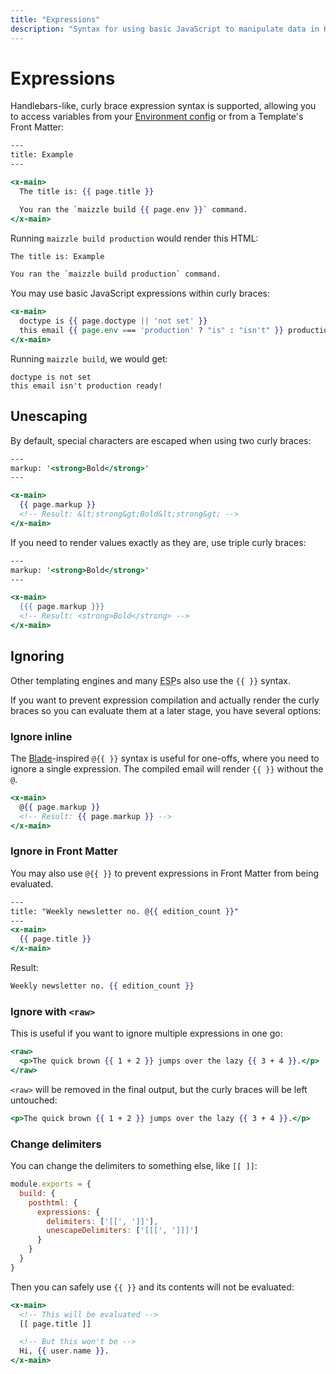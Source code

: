 ```yaml
---
title: "Expressions"
description: "Syntax for using basic JavaScript to manipulate data in HTML emails."
---
```


# Expressions

Handlebars-like, curly brace expression syntax is supported, allowing you to access variables from your [Environment config](/docs/environments) or from a Template's Front Matter:

```hbs [src/templates/example.html]
---
title: Example
---

<x-main>
  The title is: {{ page.title }}

  You ran the `maizzle build {{ page.env }}` command.
</x-main>
```

Running `maizzle build production` would render this HTML:

```xml
The title is: Example

You ran the `maizzle build production` command.
```

You may use basic JavaScript expressions within curly braces:

```hbs [src/templates/example.html]
<x-main>
  doctype is {{ page.doctype || 'not set' }}
  this email {{ page.env === 'production' ? "is" : "isn't" }} production ready!
</x-main>
```

Running `maizzle build`, we would get:

```
doctype is not set
this email isn't production ready!
```

## Unescaping

By default, special characters are escaped when using two curly braces:

```hbs [src/templates/example.html]
---
markup: '<strong>Bold</strong>'
---

<x-main>
  {{ page.markup }}
  <!-- Result: &lt;strong&gt;Bold&lt;strong&gt; -->
</x-main>
```

If you need to render values exactly as they are, use triple curly braces:

```hbs [src/templates/example.html]
---
markup: '<strong>Bold</strong>'
---

<x-main>
  {{{ page.markup }}}
  <!-- Result: <strong>Bold</strong> -->
</x-main>
```

## Ignoring

Other templating engines and many <abbr title="Email Service Provider">ESP</abbr>s also use the `{{ }}` syntax.

If you want to prevent expression compilation and actually render the curly braces so you can evaluate them at a later stage, you have several options:

### Ignore inline

The [Blade](https://laravel.com/docs/blade)-inspired `@{{ }}` syntax is useful for one-offs, where you need to ignore a single expression. The compiled email will render `{{ }}` without the `@`.

```hbs [src/templates/example.html]
<x-main>
  @{{ page.markup }}
  <!-- Result: {{ page.markup }} -->
</x-main>
```

### Ignore in Front Matter

You may also use `@{{ }}` to prevent expressions in Front Matter from being evaluated.

```hbs [src/templates/example.html]
---
title: "Weekly newsletter no. @{{ edition_count }}"
---
<x-main>
  {{ page.title }}
</x-main>
```

Result:

```hbs [build_production/example.html]
Weekly newsletter no. {{ edition_count }}
```

### Ignore with `<raw>`

This is useful if you want to ignore multiple expressions in one go:

```hbs [src/templates/example.html]
<raw>
  <p>The quick brown {{ 1 + 2 }} jumps over the lazy {{ 3 + 4 }}.</p>
</raw>
```

`<raw>` will be removed in the final output, but the curly braces will be left untouched:

```hbs [build_production/example.html]
<p>The quick brown {{ 1 + 2 }} jumps over the lazy {{ 3 + 4 }}.</p>
```

### Change delimiters

You can change the delimiters to something else, like `[[ ]]`:

```js [config.js]
module.exports = {
  build: {
    posthtml: {
      expressions: {
        delimiters: ['[[', ']]'],
        unescapeDelimiters: ['[[[', ']]]']
      }
    }
  }
}
```

Then you can safely use `{{ }}` and its contents will not be evaluated:

```hbs [src/templates/example.html]
<x-main>
  <!-- This will be evaluated -->
  [[ page.title ]]

  <!-- But this won't be -->
  Hi, {{ user.name }}.
</x-main>
```
